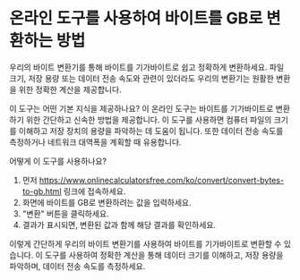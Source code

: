 온라인 도구를 사용하여 바이트를 GB로 변환하는 방법
=============================

우리의 바이트 변환기를 통해 바이트를 기가바이트로 쉽고 정확하게 변환하세요. 파일 크기, 저장 용량 또는 데이터 전송 속도와 관련이 있더라도 우리의 변환기는 원활한 변환을 위한 정확한 계산을 제공합니다.

이 도구는 어떤 기본 지식을 제공하나요? 이 온라인 도구는 바이트를 기가바이트로 변환하기 위한 간단하고 신속한 방법을 제공합니다. 이 도구를 사용하면 컴퓨터 파일의 크기를 이해하고 저장 장치의 용량을 파악하는 데 도움이 됩니다. 또한 데이터 전송 속도를 측정하거나 네트워크 대역폭을 계획할 때 유용합니다.

어떻게 이 도구를 사용하나요?

1. 먼저 <https://www.onlinecalculatorsfree.com/ko/convert/convert-bytes-to-gb.html> 링크에 접속하세요.
2. 화면에 바이트를 GB로 변환하려는 값을 입력하세요.
3. "변환" 버튼을 클릭하세요.
4. 결과가 표시되면, 변환된 값과 함께 해당 결과를 확인하세요.

이렇게 간단하게 우리의 바이트 변환기를 사용하여 바이트를 기가바이트로 변환할 수 있습니다. 이 도구를 사용하여 정확한 계산을 통해 데이터 크기를 이해하고, 저장 용량을 파악하며, 데이터 전송 속도를 측정하세요.